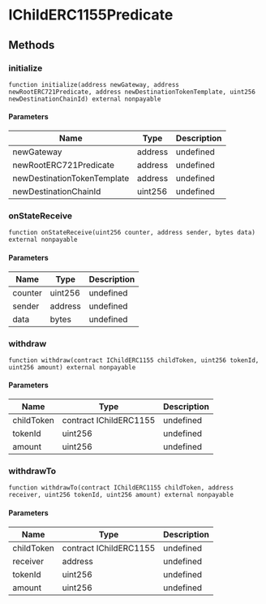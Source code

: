 # IChildERC1155Predicate









## Methods

### initialize

```solidity
function initialize(address newGateway, address newRootERC721Predicate, address newDestinationTokenTemplate, uint256 newDestinationChainId) external nonpayable
```





#### Parameters

| Name | Type | Description |
|---|---|---|
| newGateway | address | undefined |
| newRootERC721Predicate | address | undefined |
| newDestinationTokenTemplate | address | undefined |
| newDestinationChainId | uint256 | undefined |

### onStateReceive

```solidity
function onStateReceive(uint256 counter, address sender, bytes data) external nonpayable
```





#### Parameters

| Name | Type | Description |
|---|---|---|
| counter | uint256 | undefined |
| sender | address | undefined |
| data | bytes | undefined |

### withdraw

```solidity
function withdraw(contract IChildERC1155 childToken, uint256 tokenId, uint256 amount) external nonpayable
```





#### Parameters

| Name | Type | Description |
|---|---|---|
| childToken | contract IChildERC1155 | undefined |
| tokenId | uint256 | undefined |
| amount | uint256 | undefined |

### withdrawTo

```solidity
function withdrawTo(contract IChildERC1155 childToken, address receiver, uint256 tokenId, uint256 amount) external nonpayable
```





#### Parameters

| Name | Type | Description |
|---|---|---|
| childToken | contract IChildERC1155 | undefined |
| receiver | address | undefined |
| tokenId | uint256 | undefined |
| amount | uint256 | undefined |




